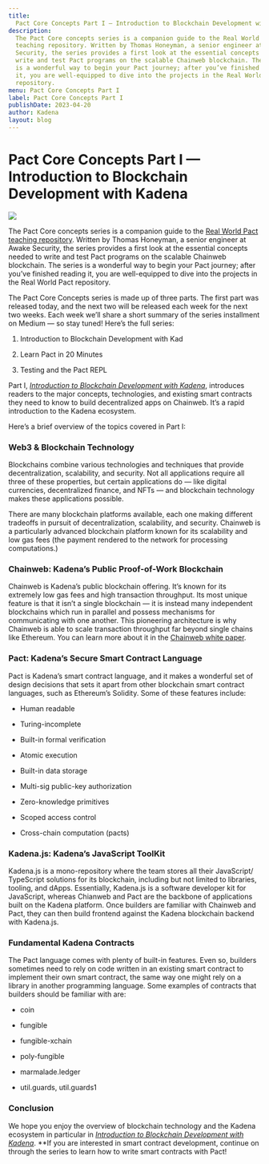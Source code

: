 ```yaml
---
title:
  Pact Core Concepts Part I — Introduction to Blockchain Development with Kadena
description:
  The Pact Core concepts series is a companion guide to the Real World Pact
  teaching repository. Written by Thomas Honeyman, a senior engineer at Awake
  Security, the series provides a first look at the essential concepts needed to
  write and test Pact programs on the scalable Chainweb blockchain. The series
  is a wonderful way to begin your Pact journey; after you’ve finished reading
  it, you are well-equipped to dive into the projects in the Real World Pact
  repository.
menu: Pact Core Concepts Part I
label: Pact Core Concepts Part I
publishDate: 2023-04-20
author: Kadena
layout: blog
---
```


# Pact Core Concepts Part I — Introduction to Blockchain Development with Kadena

![](/assets/blog/1_HTwgnXLGl8yViDoeTNcGAQ.webp)

The Pact Core concepts series is a companion guide to the
[Real World Pact teaching repository](https://github.com/thomashoneyman/real-world-pact).
Written by Thomas Honeyman, a senior engineer at Awake Security, the series
provides a first look at the essential concepts needed to write and test Pact
programs on the scalable Chainweb blockchain. The series is a wonderful way to
begin your Pact journey; after you’ve finished reading it, you are well-equipped
to dive into the projects in the Real World Pact repository.

The Pact Core Concepts series is made up of three parts. The first part was
released today, and the next two will be released each week for the next two
weeks. Each week we’ll share a short summary of the series installment on Medium
— so stay tuned! Here’s the full series:

1.  Introduction to Blockchain Development with Kad

2.  Learn Pact in 20 Minutes

3.  Testing and the Pact REPL

Part I,
[_Introduction to Blockchain Development with Kadena_](https://github.com/thomashoneyman/real-world-pact/blob/main/00-core-concepts/01-Introduction.md),
introduces readers to the major concepts, technologies, and existing smart
contracts they need to know to build decentralized apps on Chainweb. It’s a
rapid introduction to the Kadena ecosystem.

Here’s a brief overview of the topics covered in Part I:

### Web3 & Blockchain Technology

Blockchains combine various technologies and techniques that provide
decentralization, scalability, and security. Not all applications require all
three of these properties, but certain applications do — like digital
currencies, decentralized finance, and NFTs — and blockchain technology makes
these applications possible.

There are many blockchain platforms available, each one making different
tradeoffs in pursuit of decentralization, scalability, and security. Chainweb is
a particularly advanced blockchain platform known for its scalability and low
gas fees (the payment rendered to the network for processing computations.)

### Chainweb: Kadena’s Public Proof-of-Work Blockchain

Chainweb is Kadena’s public blockchain offering. It’s known for its extremely
low gas fees and high transaction throughput. Its most unique feature is that it
isn’t a single blockchain — it is instead many independent blockchains which run
in parallel and possess mechanisms for communicating with one another. This
pioneering architecture is why Chainweb is able to scale transaction throughput
far beyond single chains like Ethereum. You can learn more about it in the
[Chainweb white paper](https://d31d887a-c1e0-47c2-aa51-c69f9f998b07.filesusr.com/ugd/86a16f_029c9991469e4565a7c334dd716345f4.pdf).

### Pact: Kadena’s Secure Smart Contract Language

Pact is Kadena’s smart contract language, and it makes a wonderful set of design
decisions that sets it apart from other blockchain smart contract languages,
such as Ethereum’s Solidity. Some of these features include:

- Human readable

- Turing-incomplete

- Built-in formal verification

- Atomic execution

- Built-in data storage

- Multi-sig public-key authorization

- Zero-knowledge primitives

- Scoped access control

- Cross-chain computation (pacts)

### Kadena.js: Kadena’s JavaScript ToolKit

Kadena.js is a mono-repository where the team stores all their JavaScript/
TypeScript solutions for its blockchain, including but not limited to libraries,
tooling, and dApps. Essentially, Kadena.js is a software developer kit for
JavaScript, whereas Chianweb and Pact are the backbone of applications built on
the Kadena platform. Once builders are familiar with Chainweb and Pact, they can
then build frontend against the Kadena blockchain backend with Kadena.js.

### Fundamental Kadena Contracts

The Pact language comes with plenty of built-in features. Even so, builders
sometimes need to rely on code written in an existing smart contract to
implement their own smart contract, the same way one might rely on a library in
another programming language. Some examples of contracts that builders should be
familiar with are:

- coin

- fungible

- fungible-xchain

- poly-fungible

- marmalade.ledger

- util.guards, util.guards1

### Conclusion

We hope you enjoy the overview of blockchain technology and the Kadena ecosystem
in particular in
[_Introduction to Blockchain Development with Kadena_](https://github.com/thomashoneyman/real-world-pact/blob/main/00-core-concepts/01-Introduction.md).
\*\*If you are interested in smart contract development, continue on through the
series to learn how to write smart contracts with Pact!
